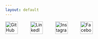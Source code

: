 ```yaml
---
layout: default
---
```

<div id="social" style="display:inline-flex">
<a href="https://github.com/MelitonPadilla" title="Github" style="padding-right: 40px">
<img alt="GitHub" height="40px" width="40px" src="../assets/iconmonstr-github-1"/>
</a>
<a href="https://www.linkedin.com/in/meliton-padilla" title="LinkedIn" style="padding-right: 40px">
<img alt="LinkedIn" height="40px" width="40px" src="../assets/iconmonstr-linkedin-3"/>
</a>
<a href="https://www.instagram.com/meliton7/" title="Instagram" style="padding-right: 40px">
<img alt="Instagram" height="40px" width="40px" src="../assets/iconmonstr-instagram-6"/>
</a>
<a href="https://www.facebook.com/meliton.padilla" title="Facebook" style="padding-right: 40px">
<img alt="Facebook" height="40px" width="40px" src="../assets/iconmonstr-facebook-3"/>
</a>
</div>
